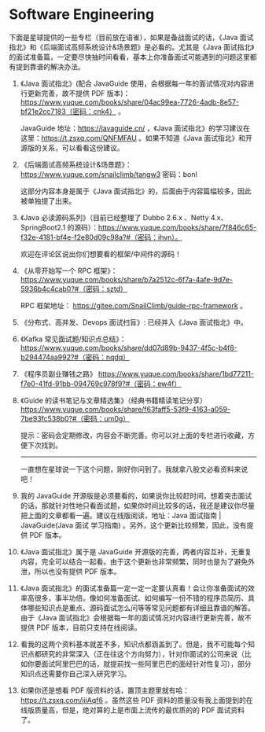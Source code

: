 # Software Engineering

下面是星球提供的一些专栏（目前放在语雀），如果是备战面试的话，《Java 面试指北》和《后端面试高频系统设计&场景题》是必看的。尤其是《Java 面试指北》的面试准备篇，一定要尽快抽时间看看，基本上你准备面试可能遇到的问题这里都有提到靠谱的解决办法。

1. 《Java 面试指北》(配合 JavaGuide 使用，会根据每一年的面试情况对内容进行更新完善，故不提供 PDF 版本)：https://www.yuque.com/books/share/04ac99ea-7726-4adb-8e57-bf21e2cc7183（密码：cnk4） 。

   JavaGuide 地址：https://javaguide.cn/ ，《Java 面试指北》的学习建议在这里：https://t.zsxq.com/QNFMFAU 。如果不知道《Java 面试指北》和开源版的关系，可以看看这份建议。

2. 《后端面试高频系统设计&场景题》：https://www.yuque.com/snailclimb/tangw3 密码：bonl

   这部分内容本身是属于《Java 面试指北》的，后面由于内容篇幅较多，因此被单独提了出来。

3. 《Java 必读源码系列》（目前已经整理了 Dubbo 2.6.x 、Netty 4.x、SpringBoot2.1 的源码）：https://www.yuque.com/books/share/7f846c65-f32e-4181-bf4e-f2e80d09c98a?#（密码：ihvn）。

   欢迎在评论区说出你们想要看的框架/中间件的源码！

4. 《从零开始写一个 RPC 框架》：https://www.yuque.com/books/share/b7a2512c-6f7a-4afe-9d7e-5936b4c4cab0?#（密码：sztd）

   RPC 框架地址： https://gitee.com/SnailClimb/guide-rpc-framework 。

5. 《分布式、高并发、Devops 面试扫盲》: 已经并入《Java 面试指北》中。

6. 《Kafka 常见面试题/知识点总结》：https://www.yuque.com/books/share/dd07d89b-9437-4f5c-b4f8-b294474aa992?#（密码：nqdq）

7. 《程序员副业赚钱之路》 https://www.yuque.com/books/share/1bd77211-f7e0-41fd-91bb-094769c978f9?#（密码：ew4f）

8. 《Guide 的读书笔记与文章精选集》（经典书籍精读笔记分享）https://www.yuque.com/books/share/f63faff5-53f9-4163-a059-7be93fc538b0?#（密码：um0g）

   提示：密码会定期修改，内容会不断完善。你可以对上面的专栏进行收藏，方便下次找到。

   ***

   一直想在星球说一下这个问题，刚好你问到了。我就拿八股文必看资料来说吧！

9. 我的 JavaGuide 开源版是必须要看的，如果说你比较赶时间，想着突击面试的话，那就针对性地只看面试题，如果你时间比较多的话，我还是建议你尽量把上面的文章都看一遍。建议在线版阅读，地址：Java 面试指南 | JavaGuide(Java 面试 学习指南) 。另外，这个更新比较频繁，因此，没有提供 PDF 版本。

10. 《Java 面试指北》属于是 JavaGuide 开源版的完善，两者内容互补，无重复内容，完全可以结合一起看。由于这个更新也非常频繁，同时也是为了避免外泄，所以也没有提供 PDF 版本。

11. 《Java 面试指北》的面试准备篇一定一定一定要认真看！会让你准备面试的效率高很多，事半功倍。像如何准备面试、如何编写一份不错的程序员简历、具体哪些知识点是重点、源码面试怎么问等等常见问题都有详细且靠谱的解答。由于《Java 面试指北》会根据每一年的面试情况对内容进行更新完善，故不提供 PDF 版本，目前只支持在线阅读。

12. 看我的这两个资料基本就差不多，知识点都涵盖到了。但是，我不可能每个知识点都研究的非常深入（正在往这个方向努力），针对你面试的公司来说（比如你要面试阿里巴巴的话，就提前找一些阿里巴巴的面经针对性复习），部分知识点还需要你自己深入研究学习。

13. 如果你还是想看 PDF 版资料的话，置顶主题里就有哈：https://t.zsxq.com/iiiAqf6 。虽然这些 PDF 资料的质量没有我上面提到的在线版质量高，但是，绝对算的上是市面上流传的最优质的的 PDF 面试资料了。


